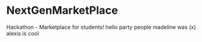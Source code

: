 # NextGenMarketPlace
Hackathon - Marketplace for students!
hello party people
madeline was (x)
alexis is cool